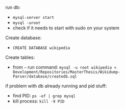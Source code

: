 
run db:  
* `mysql-server start`
* `mysql -uroot`
* check if it needs to start with sudo on your system

Create database:
* `CREATE DATABASE wikipedia`

Create tables:  
* from `~` run command: `mysql -u root wikipedia < Development/Repositories/MasterThesis/Wikidump-Parser/database/createdb.sql`

if problem with db already running and pid stuff:  
* find PID: `ps -ef | grep mysql`
* kill process: `kill -9 PID`
